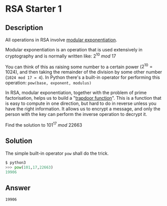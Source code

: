 # RSA Starter 1

## Description

All operations in RSA involve [modular exponentiation](https://en.wikipedia.org/wiki/Modular_exponentiation).  

Modular exponentiation is an operation that is used extensively in cryptography and is normally written like: $2^{10}\ mod\ 17$  

You can think of this as raising some number to a certain power ($2^{10} = 1024$), and then taking the remainder of the division by some other number (`1024 mod 17 = 4`). In Python there's a built-in operator for performing this operation: `pow(base, exponent, modulus)`  

In RSA, modular exponentiation, together with the problem of prime factorisation, helps us to build a "[trapdoor function](https://en.wikipedia.org/wiki/Trapdoor_function)". This is a function that is easy to compute in one direction, but hard to do in reverse unless you have the right information. It allows us to encrypt a message, and only the person with the key can perform the inverse operation to decrypt it.  

Find the solution to $101^{17}\ mod\ 22663$

## Solution

The simple built-in operator `pow` shall do the trick.

```python
$ python3         
>>> pow(101,17,22663)
19906
```

## Answer

`19906`
